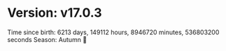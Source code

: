 # Version: v17.0.3
Time since birth: 6213 days, 149112 hours, 8946720 minutes, 536803200 seconds
Season: Autumn 🍁
